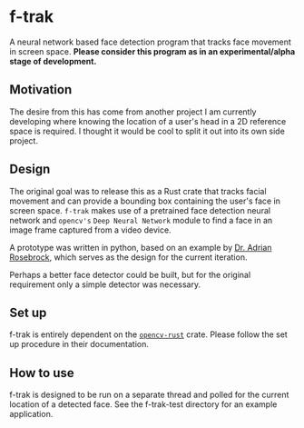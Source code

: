 # f-trak
A neural network based face detection program that tracks face movement in screen space.
__Please consider this program as in an experimental/alpha stage of development.__

## Motivation
The desire from this has come from another project I am currently developing where knowing the location of a user's head in a 2D reference space is required. I thought it would be cool to split it out into its own side project. 

## Design
The original goal was to release this as a Rust crate that tracks facial movement and can provide a bounding box containing the user's face in screen space. `f-trak` makes use of a pretrained face detection neural network and `opencv's` `Deep Neural Network` module to find a face in an image frame captured from a video device.

A prototype was written in python, based on an example by [Dr. Adrian Rosebrock](https://www.pyimagesearch.com/2018/02/26/face-detection-with-opencv-and-deep-learning/), which serves as the design for the current iteration.

Perhaps a better face detector could be built, but for the original requirement only a simple detector was necessary. 

## Set up
f-trak is entirely dependent on the [`opencv-rust`](https://github.com/twistedfall/opencv-rust) crate. Please follow the set up procedure in their documentation.

## How to use
f-trak is designed to be run on a separate thread and polled for the current location of a detected face. See the f-trak-test directory for an example application.